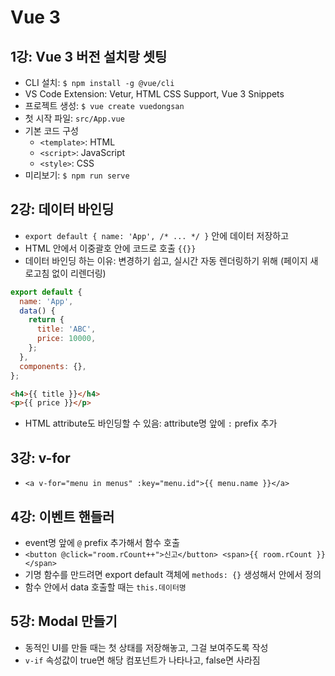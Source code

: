 # Vue 3

## 1강: Vue 3 버전 설치랑 셋팅

- CLI 설치: `$ npm install -g @vue/cli`
- VS Code Extension: Vetur, HTML CSS Support, Vue 3 Snippets
- 프로젝트 생성: `$ vue create vuedongsan`
- 첫 시작 파일: `src/App.vue`
- 기본 코드 구성
  - `<template>`: HTML
  - `<script>`: JavaScript
  - `<style>`: CSS
- 미리보기: `$ npm run serve`

## 2강: 데이터 바인딩

- `export default { name: 'App', /* ... */ }` 안에 데이터 저장하고
- HTML 안에서 이중괄호 안에 코드로 호출 `{{}}`
- 데이터 바인딩 하는 이유: 변경하기 쉽고, 실시간 자동 렌더링하기 위해 (페이지 새로고침 없이 리렌더링)

```javascript
export default {
  name: 'App',
  data() {
    return {
      title: 'ABC',
      price: 10000,
    };
  },
  components: {},
};
```

```html
<h4>{{ title }}</h4>
<p>{{ price }}</p>
```

- HTML attribute도 바인딩할 수 있음: attribute명 앞에 `:` prefix 추가

## 3강: v-for

- `<a v-for="menu in menus" :key="menu.id">{{ menu.name }}</a>`

## 4강: 이벤트 핸들러

- event명 앞에 `@` prefix 추가해서 함수 호출
- `<button @click="room.rCount++">신고</button> <span>{{ room.rCount }}</span>`
- 기명 함수를 만드려면 export default 객체에 `methods: {}` 생성해서 안에서 정의
- 함수 안에서 data 호출할 때는 `this.데이터명`

## 5강: Modal 만들기

- 동적인 UI를 만들 때는 첫 상태를 저장해놓고, 그걸 보여주도록 작성
- `v-if` 속성값이 true면 해당 컴포넌트가 나타나고, false면 사라짐
